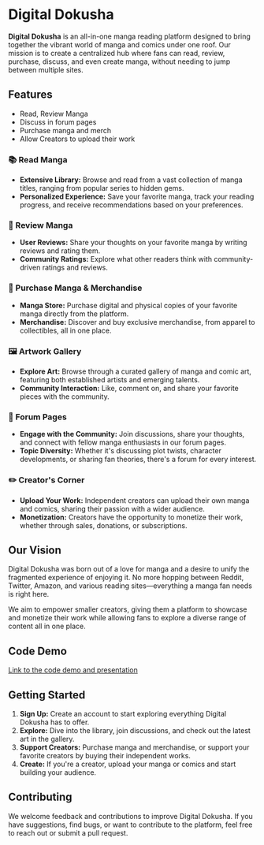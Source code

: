 # Digital Dokusha

**Digital Dokusha** is an all-in-one manga reading platform designed to bring together the vibrant world of manga and comics under one roof. Our mission is to create a centralized hub where fans can read, review, purchase, discuss, and even create manga, without needing to jump between multiple sites.

## Features
* Read, Review Manga
* Discuss in forum pages
* Purchase manga and merch
* Allow Creators to upload their work
### 📚 Read Manga
- **Extensive Library:** Browse and read from a vast collection of manga titles, ranging from popular series to hidden gems.
- **Personalized Experience:** Save your favorite manga, track your reading progress, and receive recommendations based on your preferences.

### 📝 Review Manga
- **User Reviews:** Share your thoughts on your favorite manga by writing reviews and rating them.
- **Community Ratings:** Explore what other readers think with community-driven ratings and reviews.

### 🛒 Purchase Manga & Merchandise
- **Manga Store:** Purchase digital and physical copies of your favorite manga directly from the platform.
- **Merchandise:** Discover and buy exclusive merchandise, from apparel to collectibles, all in one place.

### 🖼️ Artwork Gallery
- **Explore Art:** Browse through a curated gallery of manga and comic art, featuring both established artists and emerging talents.
- **Community Interaction:** Like, comment on, and share your favorite pieces with the community.

### 💬 Forum Pages
- **Engage with the Community:** Join discussions, share your thoughts, and connect with fellow manga enthusiasts in our forum pages.
- **Topic Diversity:** Whether it's discussing plot twists, character developments, or sharing fan theories, there's a forum for every interest.

### ✏️ Creator's Corner
- **Upload Your Work:** Independent creators can upload their own manga and comics, sharing their passion with a wider audience.
- **Monetization:** Creators have the opportunity to monetize their work, whether through sales, donations, or subscriptions.

## Our Vision

Digital Dokusha was born out of a love for manga and a desire to unify the fragmented experience of enjoying it. No more hopping between Reddit, Twitter, Amazon, and various reading sites—everything a manga fan needs is right here.

We aim to empower smaller creators, giving them a platform to showcase and monetize their work while allowing fans to explore a diverse range of content all in one place.
## Code Demo
[Link to the code demo and presentation](/https://drive.google.com/file/d/1-_A4TdAlAMFx_iikDp7AYaDf6I-EnY8c/view?usp=sharing)

## Getting Started

1. **Sign Up:** Create an account to start exploring everything Digital Dokusha has to offer.
2. **Explore:** Dive into the library, join discussions, and check out the latest art in the gallery.
3. **Support Creators:** Purchase manga and merchandise, or support your favorite creators by buying their independent works.
4. **Create:** If you're a creator, upload your manga or comics and start building your audience.

## Contributing

We welcome feedback and contributions to improve Digital Dokusha. If you have suggestions, find bugs, or want to contribute to the platform, feel free to reach out or submit a pull request.
